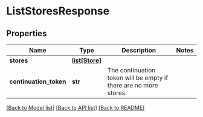 # ListStoresResponse


## Properties
Name | Type | Description | Notes
------------ | ------------- | ------------- | -------------
**stores** | [**list[Store]**](Store.md) |  | 
**continuation_token** | **str** | The continuation token will be empty if there are no more stores. | 

[[Back to Model list]](../README.md#documentation-for-models) [[Back to API list]](../README.md#documentation-for-api-endpoints) [[Back to README]](../README.md)


